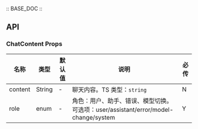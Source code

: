 :: BASE_DOC ::

## API
### ChatContent Props

名称 | 类型 | 默认值 | 说明 | 必传
-- | -- | -- | -- | --
content | String | - | 聊天内容。TS 类型：`string` | N
role | enum | - | 角色：用户、助手、错误、模型切换。可选项：user/assistant/error/model-change/system  | Y
 